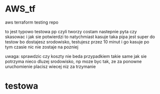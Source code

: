 
# AWS_tf 

aws terraform testing repo

to jest typowo testowa pp czyli tworzy costam nastepnie pyta czy skasowac i jak sie potwierdzi to natychmiast kasuje
taka pipa jest super do testow bo dostajesz srodowisko, testujesz przez 10 minut i go kasuje po tym czasie
nic nie zostaje na pozniej

uwaga: sprawdzic czy koszty nie beda przypadkiem takie same jak sie potrzyma nieco dluzej srodowisko, np moze byc tak, ze za ponowne uruchomienie placisz wiecej niz za trzymanie

# testowa
